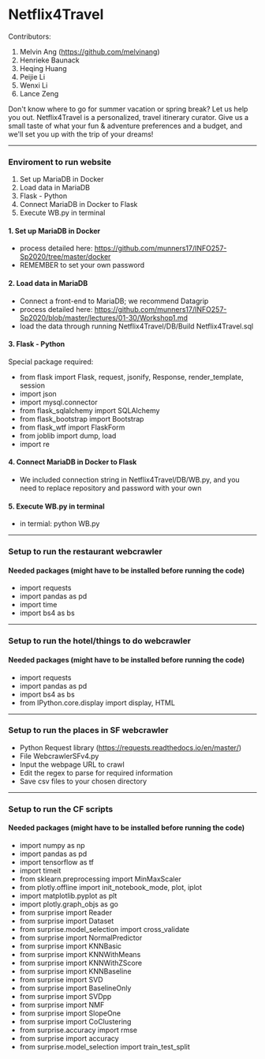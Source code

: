 # Netflix4Travel

Contributors:
  1. Melvin Ang (https://github.com/melvinang)
  2. Henrieke Baunack
  3. Heqing Huang
  4. Peijie Li 
  5. Wenxi Li
  6. Lance Zeng

Don't know where to go for summer vacation or spring break? Let us help you out. Netflix4Travel is a personalized, travel itinerary curator. Give us a small taste of what your fun & adventure preferences and a budget, and we'll set you up with the trip of your dreams! 

---
### Enviroment to run website
1. Set up MariaDB in Docker
2. Load data in MariaDB
3. Flask - Python
4. Connect MariaDB in Docker to Flask
5. Execute WB.py in terminal 

#### 1. Set up MariaDB in Docker
- process detailed here: https://github.com/munners17/INFO257-Sp2020/tree/master/docker
- REMEMBER to set your own password

#### 2. Load data in MariaDB
- Connect a front-end to MariaDB; we recommend Datagrip
- process detailed here: https://github.com/munners17/INFO257-Sp2020/blob/master/lectures/01-30/Workshop1.md
- load the data through running Netflix4Travel/DB/Build Netflix4Travel.sql

#### 3. Flask - Python
Special package required:

- from flask import Flask, request, jsonify, Response, render_template, session
- import json
- import mysql.connector
- from flask_sqlalchemy import SQLAlchemy
- from flask_bootstrap import Bootstrap
- from flask_wtf import FlaskForm
- from joblib import dump, load 
- import re

#### 4. Connect MariaDB in Docker to Flask
- We included connection string in Netflix4Travel/DB/WB.py, and you need to replace repository and password with your own

#### 5. Execute WB.py in terminal 

- in termial: python WB.py

----
### Setup to run the restaurant webcrawler
#### Needed packages (might have to be installed before running the code)
- import requests
- import pandas as pd
- import time
- import bs4 as bs 
---
### Setup to run the hotel/things to do webcrawler
#### Needed packages (might have to be installed before running the code)
- import requests
- import pandas as pd
- import bs4 as bs 
- from IPython.core.display import display, HTML
---
### Setup to run the places in SF webcrawler

- Python Request library (https://requests.readthedocs.io/en/master/)
- File WebcrawlerSFv4.py
- Input the webpage URL to crawl
- Edit the regex to parse for required information
- Save csv files to your chosen directory

---
### Setup to run the CF scripts
#### Needed packages (might have to be installed before running the code)
- import numpy as np
- import pandas as pd
- import tensorflow as tf
- import timeit
- from sklearn.preprocessing import MinMaxScaler
- from plotly.offline import init_notebook_mode, plot, iplot
- import matplotlib.pyplot as plt
- import plotly.graph_objs as go
- from surprise import Reader
- from surprise import Dataset
- from surprise.model_selection import cross_validate
- from surprise import NormalPredictor
- from surprise import KNNBasic
- from surprise import KNNWithMeans
- from surprise import KNNWithZScore
- from surprise import KNNBaseline
- from surprise import SVD
- from surprise import BaselineOnly
- from surprise import SVDpp
- from surprise import NMF
- from surprise import SlopeOne
- from surprise import CoClustering
- from surprise.accuracy import rmse
- from surprise import accuracy
- from surprise.model_selection import train_test_split
